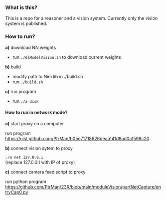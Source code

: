 ### What is this?

This is a repo for a reasoner and a vision system. Currently only the vision system is published.

### How to run?

**a)** download NN weights <br />

* run `./dlModelVision.sh` to download current weights

**b)** build <br />

* modify path to Nim lib in ./build.sh
* run `./build.sh`

**c)** run program <br />

* run `./a disk`

#### How to run in network mode?

**a)** start proxy on a computer <br />

run program https://gist.github.com/PtrMan/b05e71718626deaa141d8ad0a1598c20

**b)**  connect vision sytem to proxy <br />

`./a net 127.0.0.1` <br />
(replace 127.0.0.1 with IP of proxy)

**c)**  connect camera feed script to proxy <br />

run python program https://github.com/PtrMan/23R/blob/main/moduleVision/partNetCapture/entryCap0.py
